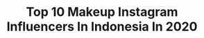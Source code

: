 ---
title: Top 10 Makeup Instagram Influencers In Indonesia In 2020
description: >-
  Find top makeup Instagram influencers in Indonesia in 2020. Most popular hashtags: #dirumahaja #makeuptutorial #fashion #photoshoot.
platform: Instagram
profiles:
  - username: "nadyaaqilla"
    fullname: >-
      NADYA AQILLA
    location: "Indonesia"
    followers: 112787
    engagement: 272
    commentsToLikes: 0.062937
    id: ck13b81e2u5dj0i19kuyuqkqy
    verified: false
    hashtags: "#dirumahaja, #expressyourownbeauty, #oilyskinbestie, #dhcisjbeauty"
  - username: "virellaph"
    fullname: >-
      Virella Phiby
    location: "Indonesia"
    followers: 22367
    engagement: 376
    commentsToLikes: 0.089680
    id: ck6u096huec160j71ivkqx6rr
    verified: false
    hashtags: "#yourfitshop, #explorejakarta, #streetcred, #youvitforlife"
  - username: "lailauul"
    fullname: >-
      Uul ✨ || makeup tutorial 🎨
    location: "Indonesia"
    followers: 24829
    engagement: 1049
    commentsToLikes: 0.019478
    id: ck15tfetqhtf20i19c2oshmti
    verified: false
    hashtags: "#tips, #makeup, #ootd, #fashion"
  - username: "graceharlequin"
    fullname: >-
      BEAUTY | FASHION | LIFESTYLE
    location: "Indonesia"
    followers: 18448
    engagement: 325
    commentsToLikes: 0.195399
    id: ck5chnwytr4s30i11mtt9k1u3
    verified: false
    hashtags: "#lookgoodfeelgreat, #charisapp, #vlog11, #hicharis"
  - username: "nishoo_makeup_maniac"
    fullname: >-
      Nazish Ameer
    location: "Indonesia"
    followers: 167360
    engagement: 514
    commentsToLikes: 0.040095
    id: ck15qg4ca2oe70i19hgpqsnas
    verified: false
    hashtags: "#fashionista, #undiscovered, #travelbloggervibes, #loveyourself"
  - username: "blessedvenuss"
    fullname: >-
      Evgeniya Korchagina
    location: "Indonesia"
    followers: 8395
    engagement: 828
    commentsToLikes: 0.059501
    id: ck5zrjoo2wpid0i141nf39wfp
    verified: false
    hashtags: "#modeling, #baligirl, #beautifulgirl, #baliphotoshoot"
  - username: "chsririn"
    fullname: >-
      ChusrurinNurMaghfiroh
    location: "Indonesia"
    followers: 5141
    engagement: 1759
    commentsToLikes: 0.026482
    id: ck5c5dn4l39sc0i11as5xpdg7
    verified: false
    hashtags: "#dirumahaja, #tutorialmakeupnatural, #tutorialmakeupsimple, #bridesmaiddresses"
  - username: "alintzaa"
    fullname: >-
      Alintzaa
    location: "Indonesia"
    followers: 21458
    engagement: 302
    commentsToLikes: 0.129769
    id: ck5c3fio4z8880i11ivk1g8i1
    verified: false
    hashtags: "#poolpictures, #canggu, #giliislands, #tanahlot"
  - username: "yohannasicillia"
    fullname: >-
      Yoyo
    location: "Indonesia"
    followers: 7179
    engagement: 1047
    commentsToLikes: 0.088923
    id: ck15q3d6r0wbt0i19y0hky9ec
    verified: false
    hashtags: "#beautybloggerindonesia, #yoda, #fairymakeup, #princessleia"
  - username: "sarahfrittz"
    fullname: >-
      SARAH FRITZ 🤎🐻🧸
    location: "Indonesia"
    followers: 16557
    engagement: 975
    commentsToLikes: 0.013554
    id: ck14jjmmpkovx0i1959vohg7z
    verified: false
    hashtags: "#georgiemane"
---